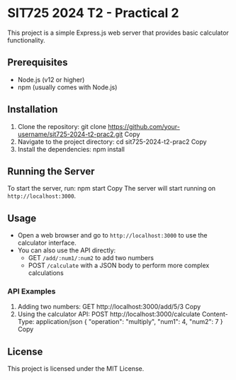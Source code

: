 # SIT725 2024 T2 - Practical 2

This project is a simple Express.js web server that provides basic calculator functionality.

## Prerequisites

- Node.js (v12 or higher)
- npm (usually comes with Node.js)

## Installation

1. Clone the repository:
git clone https://github.com/your-username/sit725-2024-t2-prac2.git
Copy
2. Navigate to the project directory:
cd sit725-2024-t2-prac2
Copy
3. Install the dependencies:
npm install

## Running the Server

To start the server, run:
npm start
Copy
The server will start running on `http://localhost:3000`.

## Usage

- Open a web browser and go to `http://localhost:3000` to use the calculator interface.
- You can also use the API directly:
  - GET `/add/:num1/:num2` to add two numbers
  - POST `/calculate` with a JSON body to perform more complex calculations

### API Examples

1. Adding two numbers:
GET http://localhost:3000/add/5/3
Copy
2. Using the calculator API:
POST http://localhost:3000/calculate
Content-Type: application/json
{
"operation": "multiply",
"num1": 4,
"num2": 7
}
Copy
## License

This project is licensed under the MIT License.
